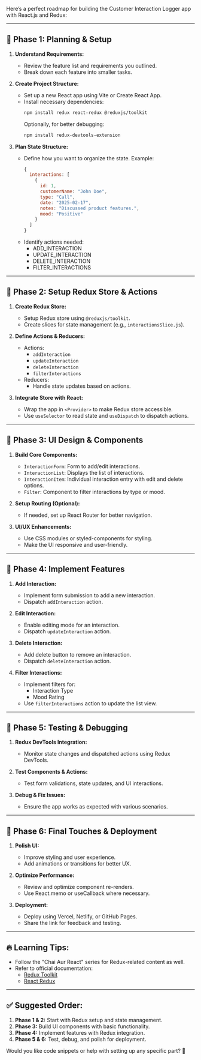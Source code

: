 Here’s a perfect roadmap for building the Customer Interaction Logger app with React.js and Redux:

---

## 📅 Phase 1: Planning & Setup

1. **Understand Requirements:**

   - Review the feature list and requirements you outlined.
   - Break down each feature into smaller tasks.

2. **Create Project Structure:**

   - Set up a new React app using Vite or Create React App.
   - Install necessary dependencies:
     ```bash
     npm install redux react-redux @reduxjs/toolkit
     ```
     Optionally, for better debugging:
     ```bash
     npm install redux-devtools-extension
     ```

3. **Plan State Structure:**

   - Define how you want to organize the state. Example:
     ```js
     {
       interactions: [
         {
           id: 1,
           customerName: "John Doe",
           type: "Call",
           date: "2025-02-17",
           notes: "Discussed product features.",
           mood: "Positive"
         }
       ]
     }
     ```
   - Identify actions needed:
     - ADD\_INTERACTION
     - UPDATE\_INTERACTION
     - DELETE\_INTERACTION
     - FILTER\_INTERACTIONS

---

## 📅 Phase 2: Setup Redux Store & Actions

1. **Create Redux Store:**

   - Setup Redux store using `@reduxjs/toolkit`.
   - Create slices for state management (e.g., `interactionsSlice.js`).

2. **Define Actions & Reducers:**

   - Actions:
     - `addInteraction`
     - `updateInteraction`
     - `deleteInteraction`
     - `filterInteractions`
   - Reducers:
     - Handle state updates based on actions.

3. **Integrate Store with React:**

   - Wrap the app in `<Provider>` to make Redux store accessible.
   - Use `useSelector` to read state and `useDispatch` to dispatch actions.

---

## 📅 Phase 3: UI Design & Components

1. **Build Core Components:**

   - `InteractionForm`: Form to add/edit interactions.
   - `InteractionList`: Displays the list of interactions.
   - `InteractionItem`: Individual interaction entry with edit and delete options.
   - `Filter`: Component to filter interactions by type or mood.

2. **Setup Routing (Optional):**

   - If needed, set up React Router for better navigation.

3. **UI/UX Enhancements:**

   - Use CSS modules or styled-components for styling.
   - Make the UI responsive and user-friendly.

---

## 📅 Phase 4: Implement Features

1. **Add Interaction:**

   - Implement form submission to add a new interaction.
   - Dispatch `addInteraction` action.

2. **Edit Interaction:**

   - Enable editing mode for an interaction.
   - Dispatch `updateInteraction` action.

3. **Delete Interaction:**

   - Add delete button to remove an interaction.
   - Dispatch `deleteInteraction` action.

4. **Filter Interactions:**

   - Implement filters for:
     - Interaction Type
     - Mood Rating
   - Use `filterInteractions` action to update the list view.

---

## 📅 Phase 5: Testing & Debugging

1. **Redux DevTools Integration:**

   - Monitor state changes and dispatched actions using Redux DevTools.

2. **Test Components & Actions:**

   - Test form validations, state updates, and UI interactions.

3. **Debug & Fix Issues:**

   - Ensure the app works as expected with various scenarios.

---

## 📅 Phase 6: Final Touches & Deployment

1. **Polish UI:**

   - Improve styling and user experience.
   - Add animations or transitions for better UX.

2. **Optimize Performance:**

   - Review and optimize component re-renders.
   - Use React.memo or useCallback where necessary.

3. **Deployment:**

   - Deploy using Vercel, Netlify, or GitHub Pages.
   - Share the link for feedback and testing.

---

## 🔥 Learning Tips:

- Follow the "Chai Aur React" series for Redux-related content as well.
- Refer to official documentation:
  - [Redux Toolkit](https://redux-toolkit.js.org/)
  - [React Redux](https://react-redux.js.org/)

---

## ✅ Suggested Order:

1. **Phase 1 & 2:** Start with Redux setup and state management.
2. **Phase 3:** Build UI components with basic functionality.
3. **Phase 4:** Implement features with Redux integration.
4. **Phase 5 & 6:** Test, debug, and polish for deployment.

Would you like code snippets or help with setting up any specific part? 🚀

